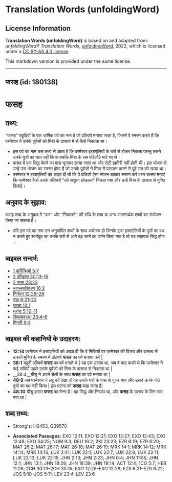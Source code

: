 # Translation Words (unfoldingWord)

## License Information

**Translation Words (unfoldingWord)** is based on and adapted from: _unfoldingWord® Translation Words_, [unfoldingWord](https://unfoldingword.org/utw), 2022, which is licensed under a [CC BY-SA 4.0 license](https://creativecommons.org/licenses/by-sa/4.0/legalcode.en).

This markdown version is provided under the same license.



--------------------------------

## फसह (id: 180138)

फसह
===

तथ्य:
-----

“फसह” यहूदियों के एक धार्मिक पर्व का नाम है जो प्रतिवर्ष मनाया जाता है, जिसमें वे स्मरण करते हैं कि परमेश्वर ने उनके पूर्वजों को मिस्र के दासत्व में से कैसे निकाला था।

* इस पर्व का नाम उस तथ्य से आता है कि परमेश्वर इस्राएलियों के घरों से होकर निकला परन्तु उसने उनके पुत्रों का घात नहीं किया जबकि मिस्र के सब पहिलौठे मारे गए थे।
* फसह में एक सिद्ध मेमने का मांस भूनकर खाया जाता था और रोटी ख़मीरी नहीं होती थी। इस भोजन से उन्हें उस भोजन का स्मरण होता है जो उनके पूर्वजों ने मिस्र से पलायन करने से पूर्व रात को खाया था।
* परमेश्वर ने इस्राएलियों को आज्ञा दी थी कि वे प्रतिवर्ष ऐसा भोजन खाकर स्मरण करें वरन उत्सव मनाएं कि परमेश्वर कैसे उनके परिवारों "को अछूता छोड़कर" निकल गया और उन्हें मिस्र के दासत्व से मुक्ति दिलाई।

अनुवाद के सुझाव:
----------------

फसह शब्द के अनुवाद में “पार" और "निकलने” की संधि के शब्द या अन्य समानार्थक शब्दों का संयोजन किया जा सकता है।

* यदि इस पर्व का नाम उन अनुवादित शब्दों के साथ अर्थगम्य हो जिनके द्वारा इस्राएलियों के पुत्रों का वध न करते हुए स्वर्गदूत का उनके घरों से आगे बढ़ जाने का वर्णन किया गया है तो यह सहायक सिद्ध होगा ।

बाइबल सन्दर्भ:
--------------

* [1 कुरिन्थियों 5:7](https://ref.ly/1Cor0:0)
* [2 इतिहास 30:13–15](https://ref.ly/2Chr0:0)
* [2 राजा 23:23](https://ref.ly/2Kgs0:0)
* [व्यवस्थाविवरण 16:2](https://ref.ly/Deut16:2)
* [निर्गमन 12:26–28](https://ref.ly/Exod12:26-Exod12:28)
* [एज्रा 6:21–22](https://ref.ly/Ezra6:21-Ezra6:22)
* [यूहन्ना 13:1](https://ref.ly/John13:1)
* [यहोशू 5:10–11](https://ref.ly/Josh5:10-Josh5:11)
* [लैव्यव्यवस्था 23:4–6](https://ref.ly/Lev23:4-Lev23:6)
* [गिनती 9:3](https://ref.ly/Num9:3)

बाइबल की कहानियों के उदाहरण:
----------------------------

* **12:14** परमेश्वर ने इस्राएलियों को आज्ञा दी कि वे मिस्रियों पर परमेश्वर की विजय और दासत्व से उनकी मुक्ति के स्मरण में प्रतिवर्ष **फसह** का पर्व मनाया करें \|
* **38:1** यहूदी प्रतिवर्ष **फसह** का पर्व मनाते थे \| यह एक उत्सव था, जब वे याद करते थे कि परमेश्वर ने कई सदियों पहले उनके पूर्वजों को मिस्र के दासत्व से निकाला था \|
* \_\_38:4\_\_यीशु ने अपने चेलों के साथ **फसह** का पर्व मनाया था \|
* **48:9** जब परमेश्वर ने लहू को देखा तो वह उनके घरों के पास से गुजर गया और उसने उनके जेठे पुत्रों का वध नहीं किया \| इस घटना को **फसह** कहा जाता है\|
* **48:10** यीशु हमारा **फसह** का मेम्ना है \| वह सिद्ध और निष्पाप था, और **फसह** के उत्सव के दिन मारा गया था \|

शब्द तथ्य:
----------

* Strong's: H6453, G39570

* **Associated Passages:** EXO 12:11; EXO 12:21; EXO 12:27; EXO 12:43; EXO 12:48; EXO 34:25; NUM 9:3; DEU 16:2; 2KI 23:23; EZR 6:19; EZR 6:20; MAT 26:2; MAT 26:17; MAT 26:18; MAT 26:19; MRK 14:1; MRK 14:12; MRK 14:14; MRK 14:16; LUK 2:41; LUK 22:1; LUK 22:7; LUK 22:8; LUK 22:11; LUK 22:13; LUK 22:15; JHN 2:13; JHN 2:23; JHN 6:4; JHN 11:55; JHN 12:1; JHN 13:1; JHN 18:28; JHN 18:39; JHN 19:14; ACT 12:4; 1CO 5:7; HEB 11:28; 2CH 30:13–2CH 30:15; EXO 12:26–EXO 12:28; EZR 6:21–EZR 6:22; JOS 5:10–JOS 5:11; LEV 23:4–LEV 23:6

